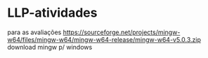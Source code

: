 # LLP-atividades
para as avaliações
https://sourceforge.net/projects/mingw-w64/files/mingw-w64/mingw-w64-release/mingw-w64-v5.0.3.zip
download mingw p/ windows
